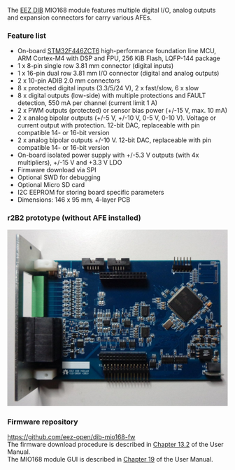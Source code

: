 The [EEZ DIB](https://github.com/eez-open/modular-psu) MIO168 module features multiple digital I/O, analog outputs and expansion connectors for carry various AFEs.

### Feature list

* On-board [STM32F446ZCT6](https://www.st.com/content/st_com/en/products/microcontrollers-microprocessors/stm32-32-bit-arm-cortex-mcus/stm32-high-performance-mcus/stm32f4-series/stm32f446/stm32f446zc.html) high-performance foundation line MCU, ARM Cortex-M4 with DSP and FPU, 256 KiB Flash, LQFP-144 package 
* 1 x 8-pin single row 3.81 mm connector (digital inputs)
* 1 x 16-pin dual row 3.81 mm I/O connector (digital and analog outputs)
* 2 x 10-pin ADIB 2.0 mm connectors
* 8 x protected digital inputs (3.3/5/24 V), 2 x fast/slow, 6 x slow
* 8 x digital outputs (low-side) with multiple protections and FAULT detection, 550 mA per channel (current limit 1 A)
* 2 x PWM outputs (protected) or sensor bias power (+/-15 V, max. 10 mA)
* 2 x analog bipolar outputs (+/-5 V, +/-10 V, 0-5 V, 0-10 V). Voltage or current output with protection. 12-bit DAC, replaceable with pin compatible 14- or 16-bit version
* 2 x analog bipolar outputs +/-10 V. 12-bit DAC, replaceable with pin compatible 14- or 16-bit version
* On-board isolated power supply with +/-5.3 V outputs (with 4x multipliers), +/-15 V and +3.3 V LDO
* Firmware download via SPI
* Optional SWD for debugging
* Optional Micro SD card
* I2C EEPROM for storing board specific parameters
* Dimensions: 146 x 95 mm, 4-layer PCB

### r2B2 prototype (without AFE installed)

![prototype](Images/MIO168_prototype_r2B2.JPG)

### Firmware repository

https://github.com/eez-open/dib-mio168-fw  
The firmware download procedure is described in [Chapter 13.2]((https://www.envox.eu/eez-bench-box-3/bb3-user-manual/13-firmware-upgrade/#bb3_man_module_upgrade)) of the User Manual.  
The MIO168 module GUI is described in [Chapter 19](https://www.envox.eu/eez-bench-box-3/bb3-user-manual/19-mio168-mixed-input-output-module/) of the User Manual.
